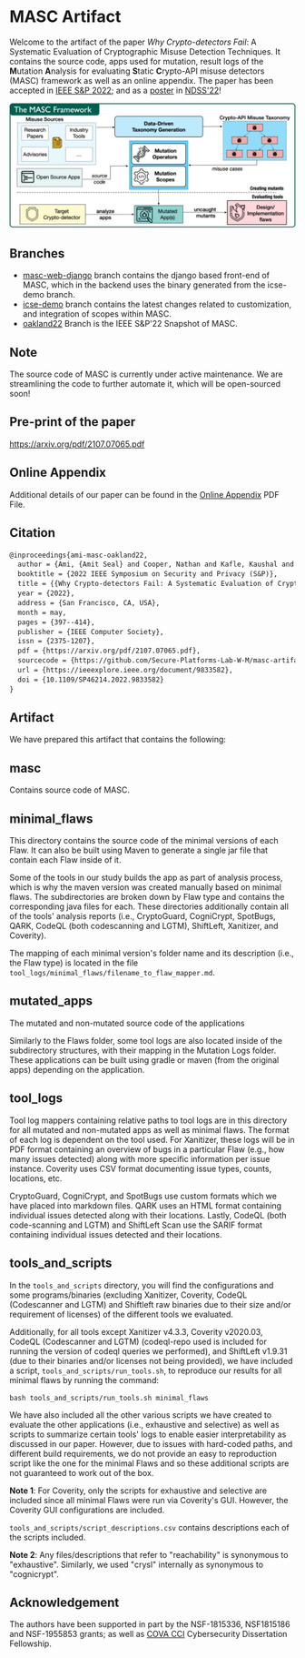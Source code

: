 # MASC Artifact

Welcome to the artifact of the paper _Why Crypto-detectors Fail_: A Systematic Evaluation of Cryptographic Misuse Detection Techniques. It contains the source code, apps used for mutation, result logs of the **M**utation **A**nalysis for evaluating **S**tatic **C**rypto-API misuse detectors (MASC) framework as well as an online appendix. The paper has been accepted in [IEEE S&P 2022](https://www.ieee-security.org/TC/SP2022/); and as a [poster](https://www.ndss-symposium.org/wp-content/uploads/NDSS2022Poster_paper_24.pdf) in [NDSS'22](https://www.ndss-symposium.org/ndss2022/)!

![](masc-framework.jpg)

## Branches

- [masc-web-django](https://github.com/Secure-Platforms-Lab-W-M/MASC-Artifact/tree/masc-web-django) branch contains the django based front-end of MASC, which in the backend uses the binary generated from the icse-demo branch.
- [icse-demo](https://github.com/Secure-Platforms-Lab-W-M/MASC-Artifact/tree/icse-demo) branch contains the latest changes related to customization, and integration of scopes within MASC. 
- [oakland22](https://github.com/Secure-Platforms-Lab-W-M/MASC-Artifact/tree/oakland22) Branch is the IEEE S&P'22 Snapshot of MASC.


## Note

The source code of MASC is currently under active maintenance. We are streamlining the code to further automate it, which will be open-sourced soon! 

## Pre-print of the paper

https://arxiv.org/pdf/2107.07065.pdf

## Online Appendix

Additional details of our paper can be found in the [Online Appendix](Online_appendix.pdf) PDF File.

## Citation

```tex
@inproceedings{ami-masc-oakland22,
  author = {Ami, {Amit Seal} and Cooper, Nathan and Kafle, Kaushal and Moran, Kevin and Poshyvanyk, Denys and Nadkarni, Adwait},
  booktitle = {2022 IEEE Symposium on Security and Privacy (S&P)},
  title = {{Why Crypto-detectors Fail: A Systematic Evaluation of Cryptographic Misuse Detection Techniques}},
  year = {2022},
  address = {San Francisco, CA, USA},
  month = may,
  pages = {397--414},
  publisher = {IEEE Computer Society},
  issn = {2375-1207},
  pdf = {https://arxiv.org/pdf/2107.07065.pdf},
  sourcecode = {https://github.com/Secure-Platforms-Lab-W-M/masc-artifact},
  url = {https://ieeexplore.ieee.org/document/9833582},
  doi = {10.1109/SP46214.2022.9833582}
}
```

## Artifact

We have prepared this artifact that contains the following:

## masc

Contains source code of MASC.

## minimal_flaws

This directory contains the source code of the minimal versions of each Flaw.
It can also be built using Maven to generate a single jar file that contain each Flaw inside of it.

Some of the tools in our study builds the app as part of analysis process, which is why the maven version was created manually based on minimal flaws.
The subdirectories are broken down by Flaw type and contains the corresponding java files for each. These directories additionally contain all of the tools' analysis reports (i.e., CryptoGuard, CogniCrypt, SpotBugs, QARK, CodeQL (both codescanning and LGTM), ShiftLeft, Xanitizer, and Coverity).

The mapping of each minimal version's folder name and its description (i.e., the Flaw type) is located in the file `tool_logs/minimal_flaws/filename_to_flaw_mapper.md`.

## mutated_apps

The mutated and non-mutated source code of the applications

Similarly to the Flaws folder, some tool logs are also located inside of the subdirectory structures, with their mapping in the Mutation Logs folder.
These applications can be built using gradle or maven (from the original apps) depending on the application.

## tool_logs

Tool log mappers containing relative paths to tool logs are in this directory for all mutated and non-mutated apps as well as minimal flaws. The format of each log is dependent on the tool used. For Xanitizer, these logs will be in PDF format containing an overview of bugs in a particular Flaw (e.g., how many issues detected) along with more specific information per issue instance. Coverity uses CSV format documenting issue types, counts, locations, etc.

CryptoGuard, CogniCrypt, and SpotBugs use custom formats which we have placed into markdown files. QARK uses an HTML format containing individual issues detected along with their locations. Lastly, CodeQL (both code-scanning and LGTM) and ShiftLeft Scan use the SARIF format containing individual issues detected and their locations.

## tools_and_scripts

In the `tools_and_scripts` directory, you will find the configurations and some programs/binaries (excluding Xanitizer, Coverity, CodeQL (Codescanner and LGTM) and Shiftleft raw binaries due to their size and/or requirement of licenses) of the different tools we evaluated.

Additionally, for all tools except Xanitizer v4.3.3, Coverity v2020.03, CodeQL (Codescanner and LGTM) (codeql-repo used is included for running the version of codeql queries we performed), and ShiftLeft v1.9.31 (due to their binaries and/or licenses not being provided), we have included a script, `tools_and_scripts/run_tools.sh`, to reproduce our results for all minimal flaws by running the command:


```
bash tools_and_scripts/run_tools.sh minimal_flaws
```

We have also included all the other various scripts we have created to evaluate the other applications (i.e., exhaustive and selective) as well as scripts to summarize certain tools' logs to enable easier interpretability as discussed in our paper. However, due to issues with hard-coded paths, and different build requirements, we do not provide an easy to reproduction script like the one for the minimal Flaws and so these additional scripts are not guaranteed to work out of the box.

**Note 1**: For Coverity, only the scripts for exhaustive and selective are included since all minimal Flaws were run via Coverity's GUI.
However, the Coverity GUI configurations are included.

`tools_and_scripts/script_descriptions.csv` contains descriptions each of the scripts included.

**Note 2**: Any files/descriptions that refer to "reachability" is synonymous to "exhaustive". Similarly, we used "crysl" internally as synonymous to "cognicrypt".

## Acknowledgement

The authors have been supported in part by the NSF-1815336, NSF1815186 and NSF-1955853 grants; as well as [COVA CCI](https://covacci.org/) Cybersecurity Dissertation Fellowship.

